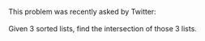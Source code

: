 This problem was recently asked by Twitter:
<br><br>
Given 3 sorted lists, find the intersection of those 3 lists.
